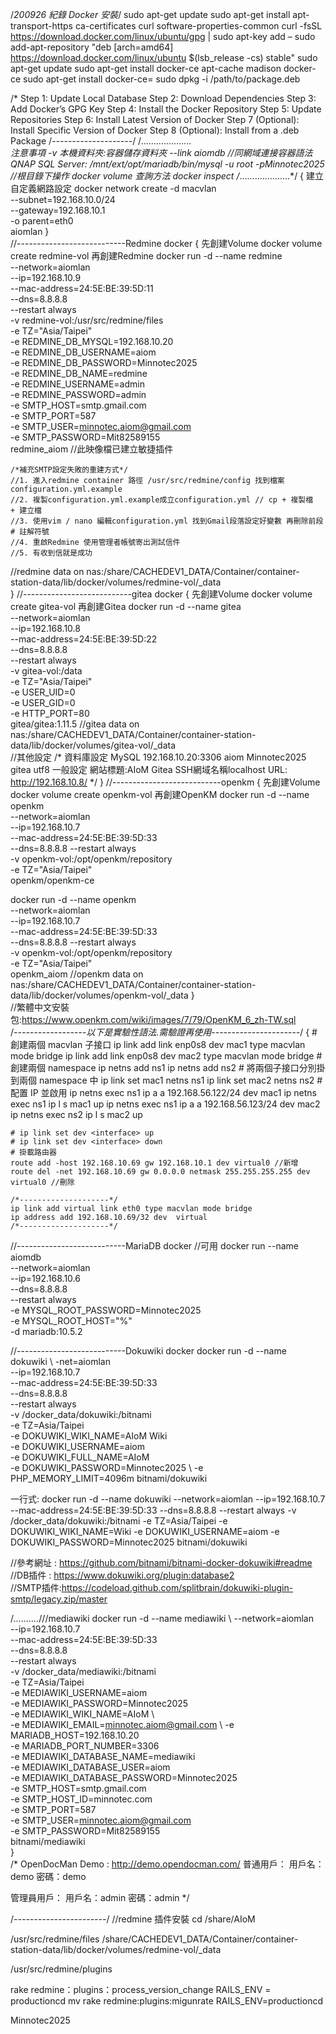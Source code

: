 /*200926 紀錄 Docker 安裝*/
sudo apt-get update
sudo apt-get install apt-transport-https ca-certificates curl software-properties-common
curl -fsSL https://download.docker.com/linux/ubuntu/gpg | sudo apt-key add –
sudo add-apt-repository "deb [arch=amd64] https://download.docker.com/linux/ubuntu  $(lsb_release -cs)  stable" 
sudo apt-get update
sudo apt-get install docker-ce
apt-cache madison docker-ce
sudo apt-get install docker-ce=<VERSION>
sudo dpkg -i /path/to/package.deb

/*
Step 1: Update Local Database
Step 2: Download Dependencies
Step 3: Add Docker’s GPG Key
Step 4: Install the Docker Repository
Step 5: Update Repositories
Step 6: Install Latest Version of Docker
Step 7 (Optional): Install Specific Version of Docker 
Step 8 (Optional): Install from a .deb Package
/*--------------------*/
/*....................	
注意事項
-v   本機資料夾:容器儲存資料夾
--link aiomdb //同網域連接容器語法
QNAP SQL Server:   /mnt/ext/opt/mariadb/bin/mysql -u root -pMinnotec2025  //根目錄下操作
docker volume 查詢方法 docker inspect 
/*....................*/
{
建立自定義網路設定
docker network create -d macvlan \
  --subnet=192.168.10.0/24 \
  --gateway=192.168.10.1 \
  -o parent=eth0 \
  aiomlan
}  
//---------------------------Redmine docker
{
先創建Volume
docker volume create redmine-vol
再創建Redmine
docker run -d --name redmine \
    --network=aiomlan \
    --ip=192.168.10.9 \
    --mac-address=24:5E:BE:39:5D:11 \
    --dns=8.8.8.8 \
    --restart always \
    -v redmine-vol:/usr/src/redmine/files \
	-e TZ="Asia/Taipei" \
    -e REDMINE_DB_MYSQL=192.168.10.20 \
    -e REDMINE_DB_USERNAME=aiom \
    -e REDMINE_DB_PASSWORD=Minnotec2025 \
    -e REDMINE_DB_NAME=redmine \
    -e REDMINE_USERNAME=admin \
    -e REDMINE_PASSWORD=admin \
    -e SMTP_HOST=smtp.gmail.com \
    -e SMTP_PORT=587 \
    -e SMTP_USER=minnotec.aiom@gmail.com \
    -e SMTP_PASSWORD=Mit82589155 \
    redmine_aiom   //此映像檔已建立敏捷插件
	
	/*補充SMTP設定失敗的重建方式*/
	//1. 進入redmine container 路徑 /usr/src/redmine/config 找到檔案 configuration.yml.example
	//2. 複製configuration.yml.example成立configuration.yml // cp + 複製檔  + 建立檔
	//3. 使用vim / nano 編輯configuration.yml 找到Gmail段落設定好變數 再刪除前段 # 註解符號
	//4. 重啟Redmine 使用管理者帳號寄出測試信件 
	//5. 有收到信就是成功	
	
//redmine data on nas:/share/CACHEDEV1_DATA/Container/container-station-data/lib/docker/volumes/redmine-vol/_data	
}
//---------------------------gitea docker
{
先創建Volume
docker volume create gitea-vol
再創建Gitea
docker run -d --name gitea \
    --network=aiomlan \
    --ip=192.168.10.8 \
    --mac-address=24:5E:BE:39:5D:22 \
    --dns=8.8.8.8 \
    --restart always \
    -v gitea-vol:/data \
	-e TZ="Asia/Taipei" \
    -e USER_UID=0 \
    -e USER_GID=0 \
    -e HTTP_PORT=80 \
    gitea/gitea:1.11.5
//gitea data on nas:/share/CACHEDEV1_DATA/Container/container-station-data/lib/docker/volumes/gitea-vol/_data	
//其他設定
/*
資料庫設定
MySQL
192.168.10.20:3306
aiom
Minnotec2025
gitea
utf8
一般設定
網站標題:AIoM Gitea
SSH網域名稱localhost
URL: http://192.168.10.8/
*/
}
//---------------------------openkm
{
先創建Volume
docker volume create openkm-vol
再創建OpenKM
docker run -d --name openkm \
	--network=aiomlan \
	--ip=192.168.10.7 \
	--mac-address=24:5E:BE:39:5D:33 \
	--dns=8.8.8.8 --restart always \
	-v openkm-vol:/opt/openkm/repository \
	-e TZ="Asia/Taipei" \
	openkm/openkm-ce 

docker run -d --name openkm \
	--network=aiomlan \
	--ip=192.168.10.7 \
	--mac-address=24:5E:BE:39:5D:33 \
	--dns=8.8.8.8 --restart always \
	-v openkm-vol:/opt/openkm/repository \
	-e TZ="Asia/Taipei" \
	openkm_aiom	
//openkm data on nas:/share/CACHEDEV1_DATA/Container/container-station-data/lib/docker/volumes/openkm-vol/_data
}	
//繁體中文安裝包:https://www.openkm.com/wiki/images/7/79/OpenKM_6_zh-TW.sql	
/*------------------以下是實驗性語法.需驗證再使用----------------------*/	
{
	# 創建兩個 macvlan 子接口 
	ip link add link enp0s8 dev mac1 type macvlan mode bridge 
	ip link add link enp0s8 dev mac2 type macvlan mode bridge 
	# 創建兩個 namespace 
	ip netns add ns1 
	ip netns add ns2 
	# 將兩個子接口分別掛到兩個 namespace 中 
	ip link set mac1 netns ns1 
	ip link set mac2 netns ns2 
	# 配置 IP 並啟用 
	ip netns exec ns1 ip a a 192.168.56.122/24 dev mac1 
	ip netns exec ns1 ip l s mac1 up ip netns exec ns1 ip a a 192.168.56.123/24 dev mac2 
	ip netns exec ns2 ip l s mac2 up
	
	# ip link set dev <interface> up
	# ip link set dev <interface> down
	# 掛載路由器
	route add -host 192.168.10.69 gw 192.168.10.1 dev virtual0 //新增
	route del -net 192.168.10.69 gw 0.0.0.0 netmask 255.255.255.255 dev virtual0 //刪除
		
	/*--------------------*/
	ip link add virtual link eth0 type macvlan mode bridge
	ip address add 192.168.10.69/32 dev  virtual
	/*--------------------*/	
//---------------------------MariaDB docker //可用
docker run --name aiomdb \
    --network=aiomlan \
    --ip=192.168.10.6 \
    --dns=8.8.8.8 \
    --restart always \
    -e MYSQL_ROOT_PASSWORD=Minnotec2025 \
    -e MYSQL_ROOT_HOST="%" \
    -d mariadb:10.5.2	
	
//---------------------------Dokuwiki docker
docker run -d --name dokuwiki \ 
-net=aiomlan \
--ip=192.168.10.7 \
--mac-address=24:5E:BE:39:5D:33 \
--dns=8.8.8.8 \
--restart always \
-v /docker_data/dokuwiki:/bitnami \
-e TZ=Asia/Taipei \
-e DOKUWIKI_WIKI_NAME=AIoM Wiki \
-e DOKUWIKI_USERNAME=aiom \
-e DOKUWIKI_FULL_NAME=AIoM \
-e DOKUWIKI_PASSWORD=Minnotec2025 \ 
-e PHP_MEMORY_LIMIT=4096m bitnami/dokuwiki

一行式: docker run -d --name dokuwiki --network=aiomlan --ip=192.168.10.7 --mac-address=24:5E:BE:39:5D:33 --dns=8.8.8.8 --restart always -v /docker_data/dokuwiki:/bitnami -e TZ=Asia/Taipei -e DOKUWIKI_WIKI_NAME=Wiki -e DOKUWIKI_USERNAME=aiom -e DOKUWIKI_PASSWORD=Minnotec2025 bitnami/dokuwiki
	
//參考網址 : https://github.com/bitnami/bitnami-docker-dokuwiki#readme	
//DB插件 : https://www.dokuwiki.org/plugin:database2	
//SMTP插件:https://codeload.github.com/splitbrain/dokuwiki-plugin-smtp/legacy.zip/master

/*..........*///mediawiki
docker run -d --name mediawiki \ 
	--network=aiomlan \
	--ip=192.168.10.7 \
	--mac-address=24:5E:BE:39:5D:33 \
	--dns=8.8.8.8 \
	--restart always \
	-v /docker_data/mediawiki:/bitnami \
	-e TZ=Asia/Taipei \
	-e MEDIAWIKI_USERNAME=aiom \
	-e MEDIAWIKI_PASSWORD=Minnotec2025 \
	-e MEDIAWIKI_WIKI_NAME=AIoM \  
	-e MEDIAWIKI_EMAIL=minnotec.aiom@gmail.com \ 
	-e MARIADB_HOST=192.168.10.20 \
	-e MARIADB_PORT_NUMBER=3306 \
	-e MEDIAWIKI_DATABASE_NAME=mediawiki \
	-e MEDIAWIKI_DATABASE_USER=aiom \
	-e MEDIAWIKI_DATABASE_PASSWORD=Minnotec2025 \
	-e SMTP_HOST=smtp.gmail.com \
	-e SMTP_HOST_ID=minnotec.com \
	-e SMTP_PORT=587 \
	-e SMTP_USER=minnotec.aiom@gmail.com \
	-e SMTP_PASSWORD=Mit82589155 \
	bitnami/mediawiki	
}	
/*
OpenDocMan Demo : http://demo.opendocman.com/
普通用戶：
用戶名：demo
密碼：demo

管理員用戶：
用戶名：admin
密碼：admin
*/


/*-----------------------*/ //redmine 插件安裝
cd /share/AIoM 


/usr/src/redmine/files
/share/CACHEDEV1_DATA/Container/container-station-data/lib/docker/volumes/redmine-vol/_data

/usr/src/redmine/plugins


rake redmine：plugins：process_version_change RAILS_ENV = productioncd mv
 rake redmine:plugins:migunrate RAILS_ENV=productioncd 
 
 Minnotec2025
 